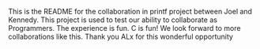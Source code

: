 This is the README for the collaboration in printf project between Joel and Kennedy. This project is used to test our ability to collaborate as Programmers. The experience is fun. C is fun! We look forward to more collaborations like this. Thank you ALx for this wonderful opportunity 
